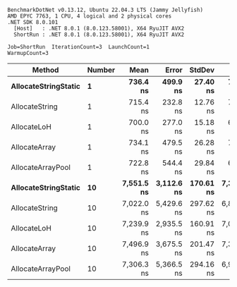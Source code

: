 ```

BenchmarkDotNet v0.13.12, Ubuntu 22.04.3 LTS (Jammy Jellyfish)
AMD EPYC 7763, 1 CPU, 4 logical and 2 physical cores
.NET SDK 8.0.101
  [Host]   : .NET 8.0.1 (8.0.123.58001), X64 RyuJIT AVX2
  ShortRun : .NET 8.0.1 (8.0.123.58001), X64 RyuJIT AVX2

Job=ShortRun  IterationCount=3  LaunchCount=1  
WarmupCount=3  

```
| Method               | Number | Mean       | Error      | StdDev    | Min        | Max        | Gen0   | Gen1   | Allocated |
|--------------------- |------- |-----------:|-----------:|----------:|-----------:|-----------:|-------:|-------:|----------:|
| **AllocateStringStatic** | **1**      |   **736.4 ns** |   **499.9 ns** |  **27.40 ns** |   **711.3 ns** |   **765.6 ns** | **0.0124** | **0.0114** |   **1.02 KB** |
| AllocateString       | 1      |   715.4 ns |   232.8 ns |  12.76 ns |   707.1 ns |   730.1 ns | 0.0124 | 0.0114 |   1.02 KB |
| AllocateLoH          | 1      |   700.0 ns |   277.0 ns |  15.18 ns |   689.7 ns |   717.5 ns | 0.0124 | 0.0114 |   1.02 KB |
| AllocateArray        | 1      |   734.1 ns |   479.5 ns |  26.28 ns |   709.9 ns |   762.0 ns | 0.0124 | 0.0114 |   1.02 KB |
| AllocateArrayPool    | 1      |   722.8 ns |   544.4 ns |  29.84 ns |   693.2 ns |   752.9 ns | 0.0124 | 0.0114 |   1.02 KB |
| **AllocateStringStatic** | **10**     | **7,551.5 ns** | **3,112.6 ns** | **170.61 ns** | **7,381.9 ns** | **7,723.1 ns** | **0.1221** | **0.1144** |  **10.23 KB** |
| AllocateString       | 10     | 7,022.0 ns | 5,429.6 ns | 297.62 ns | 6,837.8 ns | 7,365.3 ns | 0.1221 | 0.1068 |  10.23 KB |
| AllocateLoH          | 10     | 7,239.9 ns | 2,935.5 ns | 160.91 ns | 7,072.9 ns | 7,393.9 ns | 0.1221 | 0.1144 |  10.23 KB |
| AllocateArray        | 10     | 7,496.9 ns | 3,675.5 ns | 201.47 ns | 7,314.9 ns | 7,713.3 ns | 0.1221 | 0.1144 |  10.23 KB |
| AllocateArrayPool    | 10     | 7,306.3 ns | 5,366.5 ns | 294.16 ns | 6,978.9 ns | 7,548.4 ns | 0.1221 | 0.1144 |  10.23 KB |
